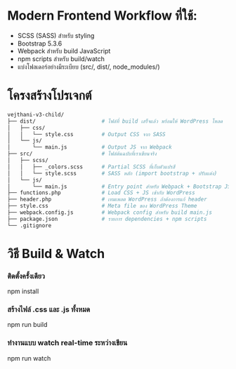 # Modern Frontend Workflow ที่ใช้:
- SCSS (SASS) สำหรับ styling
- Bootstrap 5.3.6
- Webpack สำหรับ build JavaScript
- npm scripts สำหรับ build/watch
- แบ่งโฟลเดอร์อย่างมีระเบียบ (src/, dist/, node_modules/)


# โครงสร้างโปรเจกต์
```bash
vejthani-v3-child/
├── dist/                     # ไฟล์ที่ build เสร็จแล้ว พร้อมให้ WordPress โหลด
│   ├── css/
│   │   └── style.css         # Output CSS จาก SASS
│   └── js/
│       └── main.js           # Output JS จาก Webpack
├── src/                      # ไฟล์ต้นฉบับที่เราเขียนจริง
│   ├── scss/
│   │   ├── _colors.scss      # Partial SCSS ที่เก็บตัวแปรสี
│   │   └── style.scss        # SASS หลัก (import bootstrap + ปรับแต่ง)
│   └── js/
│       └── main.js           # Entry point สำหรับ Webpack + Bootstrap JS
├── functions.php             # Load CSS + JS เข้ากับ WordPress
├── header.php                # เทมเพลต WordPress ถ้าต้องการแก้ header
├── style.css                 # Meta file ของ WordPress Theme
├── webpack.config.js         # Webpack config สำหรับ build main.js
├── package.json              # รายการ dependencies + npm scripts
└── .gitignore
```




# วิธี Build & Watch

### ติดตั้งครั้งเดียว
npm install

### สร้างไฟล์ .css และ .js ทั้งหมด
npm run build

### ทำงานแบบ watch real-time ระหว่างเขียน
npm run watch
